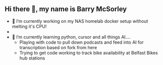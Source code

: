 ## Hi there 👋, my name is Barry McSorley

- 🔭 I’m currently working on my NAS homelab docker setup without melting it's CPU!
- 
- 🌱 I’m currently learning python, cursor and all things AI....
  - Playing with code to pull down podcasts and feed into AI for transcription based on fork from here
  - Trying to get code working to track bike availability at Belfast Bikes hub stations
<!--
**barmcsorley/barmcsorley** is a ✨ _special_ ✨ repository because its `README.md` (this file) appears on your GitHub profile.

Here are some ideas to get you started:

- 🔭 I’m currently working on ...
- 🌱 I’m currently learning ...
- 👯 I’m looking to collaborate on ...
- 🤔 I’m looking for help with ...
- 💬 Ask me about ...
- 📫 How to reach me: ...
- 😄 Pronouns: ...
- ⚡ Fun fact: ...
-->
